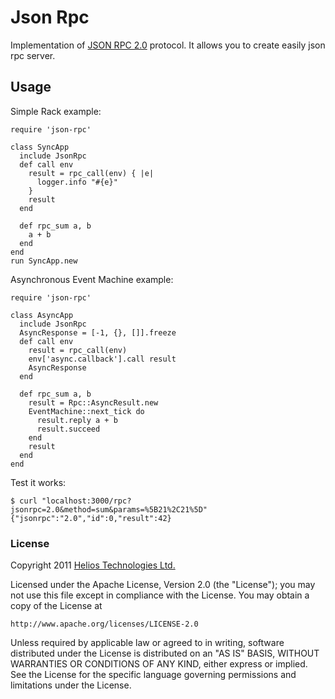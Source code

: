 Json Rpc
========

Implementation of [JSON RPC 2.0](http://groups.google.com/group/json-rpc/web/json-rpc-2-0) protocol.
It allows you to create easily json rpc server.

Usage
-----

Simple Rack example:

~~~~~~ {ruby}
require 'json-rpc'

class SyncApp
  include JsonRpc
  def call env
    result = rpc_call(env) { |e|
      logger.info "#{e}"
    }
    result
  end

  def rpc_sum a, b
    a + b
  end
end
run SyncApp.new
~~~~~~

Asynchronous Event Machine example:

~~~~~~ {ruby}
require 'json-rpc'

class AsyncApp
  include JsonRpc
  AsyncResponse = [-1, {}, []].freeze
  def call env
    result = rpc_call(env)
    env['async.callback'].call result
    AsyncResponse
  end

  def rpc_sum a, b
    result = Rpc::AsyncResult.new
    EventMachine::next_tick do
      result.reply a + b
      result.succeed
    end
    result
  end
end
~~~~~~

Test it works:

~~~~~~ {sh}
$ curl "localhost:3000/rpc?jsonrpc=2.0&method=sum&params=%5B21%2C21%5D"
{"jsonrpc":"2.0","id":0,"result":42}
~~~~~~

### License
Copyright 2011 [Helios Technologies Ltd.](http://www.heliostech.hk)

Licensed under the Apache License, Version 2.0 (the "License");
you may not use this file except in compliance with the License.
You may obtain a copy of the License at

    http://www.apache.org/licenses/LICENSE-2.0

Unless required by applicable law or agreed to in writing, software
distributed under the License is distributed on an "AS IS" BASIS,
WITHOUT WARRANTIES OR CONDITIONS OF ANY KIND, either express or implied.
See the License for the specific language governing permissions and
limitations under the License.
